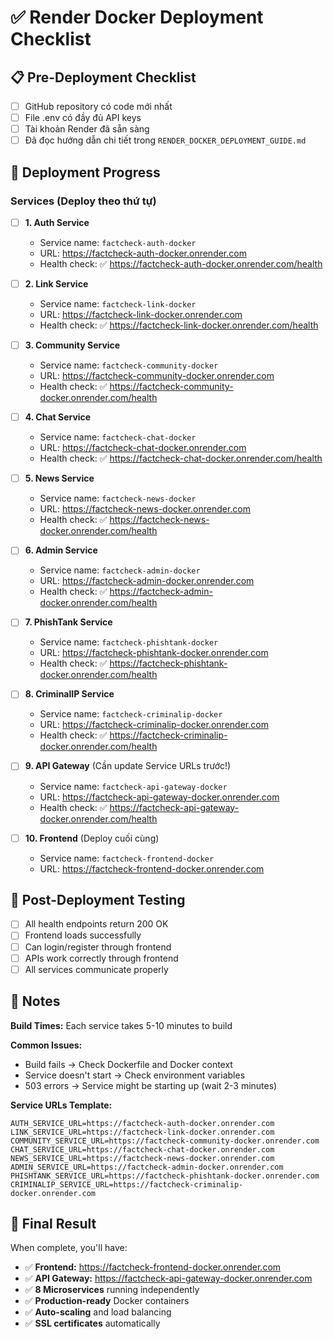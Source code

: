 # ✅ Render Docker Deployment Checklist

## 📋 Pre-Deployment Checklist

- [ ] GitHub repository có code mới nhất
- [ ] File .env có đầy đủ API keys
- [ ] Tài khoản Render đã sẵn sàng
- [ ] Đã đọc hướng dẫn chi tiết trong `RENDER_DOCKER_DEPLOYMENT_GUIDE.md`

## 🚀 Deployment Progress

### Services (Deploy theo thứ tự)

- [ ] **1. Auth Service** 
  - Service name: `factcheck-auth-docker`
  - URL: https://factcheck-auth-docker.onrender.com
  - Health check: ✅ https://factcheck-auth-docker.onrender.com/health

- [ ] **2. Link Service**
  - Service name: `factcheck-link-docker`
  - URL: https://factcheck-link-docker.onrender.com
  - Health check: ✅ https://factcheck-link-docker.onrender.com/health

- [ ] **3. Community Service**
  - Service name: `factcheck-community-docker`
  - URL: https://factcheck-community-docker.onrender.com
  - Health check: ✅ https://factcheck-community-docker.onrender.com/health

- [ ] **4. Chat Service**
  - Service name: `factcheck-chat-docker`
  - URL: https://factcheck-chat-docker.onrender.com
  - Health check: ✅ https://factcheck-chat-docker.onrender.com/health

- [ ] **5. News Service**
  - Service name: `factcheck-news-docker`
  - URL: https://factcheck-news-docker.onrender.com
  - Health check: ✅ https://factcheck-news-docker.onrender.com/health

- [ ] **6. Admin Service**
  - Service name: `factcheck-admin-docker`
  - URL: https://factcheck-admin-docker.onrender.com
  - Health check: ✅ https://factcheck-admin-docker.onrender.com/health

- [ ] **7. PhishTank Service**
  - Service name: `factcheck-phishtank-docker`
  - URL: https://factcheck-phishtank-docker.onrender.com
  - Health check: ✅ https://factcheck-phishtank-docker.onrender.com/health

- [ ] **8. CriminalIP Service**
  - Service name: `factcheck-criminalip-docker`
  - URL: https://factcheck-criminalip-docker.onrender.com
  - Health check: ✅ https://factcheck-criminalip-docker.onrender.com/health

- [ ] **9. API Gateway** (Cần update Service URLs trước!)
  - Service name: `factcheck-api-gateway-docker`
  - URL: https://factcheck-api-gateway-docker.onrender.com
  - Health check: ✅ https://factcheck-api-gateway-docker.onrender.com/health

- [ ] **10. Frontend** (Deploy cuối cùng)
  - Service name: `factcheck-frontend-docker`
  - URL: https://factcheck-frontend-docker.onrender.com

## 🔧 Post-Deployment Testing

- [ ] All health endpoints return 200 OK
- [ ] Frontend loads successfully
- [ ] Can login/register through frontend
- [ ] APIs work correctly through frontend
- [ ] All services communicate properly

## 📝 Notes

**Build Times:** Each service takes 5-10 minutes to build

**Common Issues:**
- Build fails → Check Dockerfile and Docker context
- Service doesn't start → Check environment variables
- 503 errors → Service might be starting up (wait 2-3 minutes)

**Service URLs Template:**
```
AUTH_SERVICE_URL=https://factcheck-auth-docker.onrender.com
LINK_SERVICE_URL=https://factcheck-link-docker.onrender.com
COMMUNITY_SERVICE_URL=https://factcheck-community-docker.onrender.com
CHAT_SERVICE_URL=https://factcheck-chat-docker.onrender.com
NEWS_SERVICE_URL=https://factcheck-news-docker.onrender.com
ADMIN_SERVICE_URL=https://factcheck-admin-docker.onrender.com
PHISHTANK_SERVICE_URL=https://factcheck-phishtank-docker.onrender.com
CRIMINALIP_SERVICE_URL=https://factcheck-criminalip-docker.onrender.com
```

## 🎯 Final Result

When complete, you'll have:
- ✅ **Frontend:** https://factcheck-frontend-docker.onrender.com
- ✅ **API Gateway:** https://factcheck-api-gateway-docker.onrender.com
- ✅ **8 Microservices** running independently
- ✅ **Production-ready** Docker containers
- ✅ **Auto-scaling** and load balancing
- ✅ **SSL certificates** automatically
